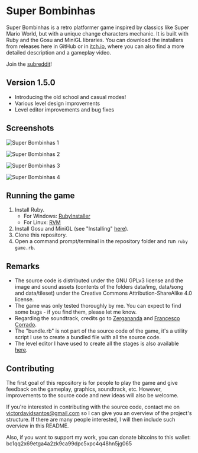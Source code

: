 # Super Bombinhas

Super Bombinhas is a retro platformer game inspired by classics like Super Mario World, but with a unique change characters mechanic. It is built with Ruby and the Gosu and MiniGL libraries.
You can download the installers from releases here in GitHub or in [itch.io](https://victords.itch.io/super-bombinhas), where you can also find a more detailed description and a gameplay video.

Join the [subreddit](https://www.reddit.com/r/SuperBombinhas)!

## Version 1.5.0

* Introducing the old school and casual modes!
* Various level design improvements
* Level editor improvements and bug fixes

## Screenshots

![Super Bombinhas 1](https://raw.githubusercontent.com/victords/super-bombinhas/master/screenshot/game-menu.png)

![Super Bombinhas 2](https://raw.githubusercontent.com/victords/super-bombinhas/master/screenshot/map.png)

![Super Bombinhas 3](https://raw.githubusercontent.com/victords/super-bombinhas/master/screenshot/main1.png)

![Super Bombinhas 4](https://raw.githubusercontent.com/victords/super-bombinhas/master/screenshot/main2.png)

## Running the game

1. Install Ruby.
    * For Windows: [RubyInstaller](https://rubyinstaller.org/)
    * For Linux: [RVM](https://rvm.io/)
2. Install Gosu and MiniGL (see "Installing" [here](https://github.com/victords/minigl)).
3. Clone this repository.
4. Open a command prompt/terminal in the repository folder and run `ruby game.rb`.

## Remarks

* The source code is distributed under the GNU GPLv3 license and the image and sound assets (contents of the folders data/img, data/song and data/tileset) under the Creative Commons Attribution-ShareAlike 4.0 license.
* The game was only tested thoroughly by me. You can expect to find some bugs - if you find them, please let me know.
* Regarding the soundtrack, credits go to [Zergananda](https://soundcloud.com/zergananda) and [Francesco Corrado](https://soundcloud.com/franzcorradomusic).
* The "bundle.rb" is not part of the source code of the game, it's a utility script I use to create a bundled file with all the source code.
* The level editor I have used to create all the stages is also available [here](https://github.com/victords/super-bombinhas-editor).

## Contributing

The first goal of this repository is for people to play the game and give feedback on the gameplay, graphics, soundtrack, etc. However, improvements to the source code and new ideas will also be welcome.

If you're interested in contributing with the source code, contact me on [victordavidsantos@gmail.com](mailto:victordavidsantos@gmail.com) so I can give you an overview of the project's structure. If there are many people interested, I will then include such overview in this README.

Also, if you want to support my work, you can donate bitcoins to this wallet: bc1qq2x69etga4a2zk9ca99dpc5xpc4q48hn5jg065
